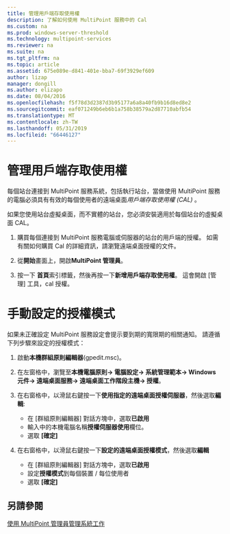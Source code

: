 ```yaml
---
title: 管理用戶端存取使用權
description: 了解如何使用 MultiPoint 服務中的 Cal
ms.custom: na
ms.prod: windows-server-threshold
ms.technology: multipoint-services
ms.reviewer: na
ms.suite: na
ms.tgt_pltfrm: na
ms.topic: article
ms.assetid: 675e089e-d841-401e-bba7-69f3929ef609
author: lizap
manager: dongill
ms.author: elizapo
ms.date: 08/04/2016
ms.openlocfilehash: f5f78d3d2387d3b95177a6a8a40fb9b16d8ed8e2
ms.sourcegitcommit: eaf071249b6eb6b1a758b38579a2d87710abfb54
ms.translationtype: MT
ms.contentlocale: zh-TW
ms.lasthandoff: 05/31/2019
ms.locfileid: "66446127"
---
```

# <a name="manage-client-access-licenses"></a>管理用戶端存取使用權
每個站台連接到 MultiPoint 服務系統，包括執行站台，當做使用 MultiPoint 服務的電腦必須具有有效的每個使用者的遠端桌面*用戶端存取使用權 (CAL)* 。

如果您使用站台虛擬桌面，而不實體的站台，您必須安裝適用於每個站台的虛擬桌面 CAL。  
  
1.  購買每個連接到 MultiPoint 服務電腦或伺服器的站台的用戶端的授權。 如需有關如何購買 Cal 的詳細資訊，請瀏覽遠端桌面授權的文件。 <!--@Liza: add link to RDS licensing here-->

2.  從**開始**畫面上，開啟**MultiPoint 管理員**。  
  
3.  按一下 **首頁**索引標籤，然後再按一下**新增用戶端存取使用權**。  這會開啟 [管理] 工具，cal 授權。

# <a name="set-the-licensing-mode-manually"></a>手動設定的授權模式
如果未正確設定 MultiPoint 服務設定會提示要到期的寬限期的相關通知。 請遵循下列步驟來設定的授權模式：

1. 啟動**本機群組原則編輯器**(gpedit.msc)。

2. 在左窗格中，瀏覽至**本機電腦原則-> 電腦設定-> 系統管理範本-> Windows 元件-> 遠端桌面服務-> 遠端桌面工作階段主機-> 授權**。

3. 在右窗格中，以滑鼠右鍵按一下**使用指定的遠端桌面授權伺服器**，然後選取**編輯**:
   - 在 [群組原則編輯器] 對話方塊中，選取**已啟用**
   - 輸入中的本機電腦名稱**授權伺服器使用**欄位。
   - 選取 **[確定]**
  
4. 在右窗格中，以滑鼠右鍵按一下**設定的遠端桌面授權模式**，然後選取**編輯**
   - 在 [群組原則編輯器] 對話方塊中，選取**已啟用**
   - 設定**授權模式**到每個裝置 / 每位使用者
   - 選取 **[確定]** 

  
## <a name="see-also"></a>另請參閱  
[使用 MultiPoint 管理員管理系統工作](Manage-System-Tasks-Using-MultiPoint-Manager.md)
